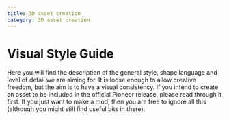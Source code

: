 ```yaml
---
title: 3D asset creation
category: 3D asset creation
---
```


# Visual Style Guide

Here you will find the description of the general style, shape language and level of detail we are aiming for. It is loose enough to allow creative freedom, but the aim is to have a visual consistency. If you intend to create an asset to be included in the official Pioneer release, please read through it first. If you just want to make a mod, then you are free to ignore all this (although you might still find useful bits in there).
